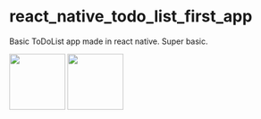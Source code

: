 # react_native_todo_list_first_app
Basic ToDoList app made in react native. Super basic.


<img src="https://i.ibb.co/nLM4k4t/c5f25a0486272a301a59e4f9351b3646a6a425e9718380bd828f4a48c74834e7.jpg" width="100" height="100">
<img src="https://i.ibb.co/Y37S2gN/a536753fb1efc9b8e52ac6420a3f75aed5baa0baf6c742f4a8fcc42ec9b78a0a.jpg" width="100" height="100">
